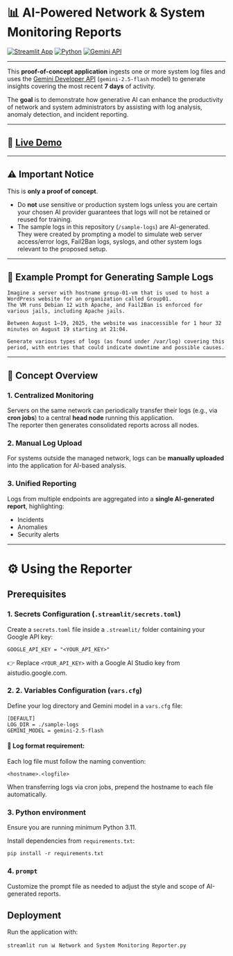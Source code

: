 # 📊 AI-Powered Network & System Monitoring Reports  

[![Streamlit App](https://img.shields.io/badge/Live-Demo-FF4B4B?logo=streamlit&logoColor=white)](https://ai-powered-ns-reporting.streamlit.app/)  [![Python](https://img.shields.io/badge/Python-3.11-blue?logo=python&logoColor=white)](https://www.python.org/)  [![Gemini API](https://img.shields.io/badge/Powered%20by-Gemini%202.5%20Flash-4285F4?logo=google&logoColor=white)](https://ai.google.dev/)  

---

This **proof-of-concept application** ingests one or more system log files and uses the [Gemini Developer API](https://ai.google.dev/) (`gemini-2.5-flash` model) to generate insights covering the most recent **7 days** of activity.  

The **goal** is to demonstrate how generative AI can enhance the productivity of network and system administrators by assisting with log analysis, anomaly detection, and incident reporting.  

---

## 🚀 [Live Demo](https://ai-powered-ns-reporting.streamlit.app/)  

---

## ⚠ Important Notice  
This is **only a proof of concept**.  

- Do **not** use sensitive or production system logs unless you are certain your chosen AI provider guarantees that logs will not be retained or reused for training.  
- The sample logs in this repository (`/sample-logs`) are AI-generated. They were created by prompting a model to simulate web server access/error logs, Fail2Ban logs, syslogs, and other system logs relevant to the proposed setup.  

---

## 📑 Example Prompt for Generating Sample Logs
```
Imagine a server with hostname group-01-vm that is used to host a WordPress website for an organization called Group01. 
The VM runs Debian 12 with Apache, and Fail2Ban is enforced for various jails, including Apache jails.

Between August 1–19, 2025, the website was inaccessible for 1 hour 32 minutes on August 19 starting at 21:04.

Generate various types of logs (as found under /var/log) covering this period, with entries that could indicate downtime and possible causes.
```

---

## 🔎 Concept Overview  

### 1. Centralized Monitoring  
Servers on the same network can periodically transfer their logs (e.g., via **cron jobs**) to a central **head node** running this application.  
The reporter then generates consolidated reports across all nodes.  

### 2. Manual Log Upload  
For systems outside the managed network, logs can be **manually uploaded** into the application for AI-based analysis.  

### 3. Unified Reporting  
Logs from multiple endpoints are aggregated into a **single AI-generated report**, highlighting:  
- Incidents  
- Anomalies  
- Security alerts  

---

# ⚙️ Using the Reporter  

## Prerequisites  

### 1. Secrets Configuration (`.streamlit/secrets.toml`)  
Create a `secrets.toml` file inside a `.streamlit/` folder containing your Google API key:  

```
GOOGLE_API_KEY = "<YOUR_API_KEY>"
```

👉 Replace `<YOUR_API_KEY>` with a Google AI Studio key from aistudio.google.com.


### 2. 2. Variables Configuration (`vars.cfg`)



Define your log directory and Gemini model in a `vars.cfg` file:

```
[DEFAULT]
LOG_DIR = ./sample-logs
GEMINI_MODEL = gemini-2.5-flash
```

#### 📌 Log format requirement:
Each log file must follow the naming convention:

`<hostname>.<logfile>`

When transferring logs via cron jobs, prepend the hostname to each file automatically.

### 3. Python environment
Ensure you are running minimum Python 3.11.

Install dependencies from `requirements.txt`:

```
pip install -r requirements.txt
```

### 4. `prompt`
Customize the prompt file as needed to adjust the style and scope of AI-generated reports.

## Deployment
Run the application with:

```
streamlit run 📊 Network and System Monitoring Reporter.py
```

